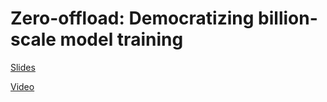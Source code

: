 # Zero-offload: Democratizing billion-scale model training

[Slides](./zero-offload.pdf)

[Video](https://www.youtube.com/watch?v=Hdzh4fJv4yY)